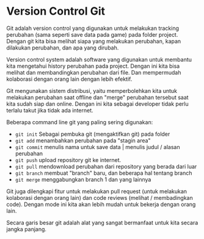 # Version Control Git 

Git adalah version control yang digunakan untuk melakukan tracking perubahan (sama seperti save data pada game) pada folder project. Dengan git kita bisa melihat siapa yang melakukan perubahan, kapan dilakukan perubahan, dan apa yang dirubah. 

Version control system adalah software yang digunakan untuk membantu kita mengetahui history perubahan pada project. Dengan ini kita bisa melihat dan membandingkan perubahan dari file. Dan mempermudah kolaborasi dengan orang lain dengan lebih efektif. 

Git mengunakan sistem distribusi, yaitu memperbolehkan kita untuk melakukan perubahan saat offline dan "merge" perubahan tersebut saat kita sudah siap dan online. Dengan ini kita sebagai developer tidak perlu terlalu takut jika tidak ada internet. 

Beberapa command line git yang paling sering digunakan:

- `git init` Sebagai pembuka git (mengaktifkan git) pada folder 
- `git add` menambahkan perubahan pada "stagin area"
- `git commit` menulis nama untuk save data | menulis judul / alasan perubahan 
- `git push` upload repository git ke internet. 
- `git pull` mendownload perubahan dari repository yang berada dari luar 
- `git branch` membuat "branch" baru, dan beberapa hal tentang branch 
- `git merge` menggabungkan branch 1 dan yang lainnya 

Git juga dilengkapi fitur untuk melakukan pull request (untuk melakukan kolaborasi dengan orang lain) dan code reviews (melihat / membadingkan code). Dengan mode ini kita akan lebih mudah untuk bekerja dengan orang lain.

Secara garis besar git adalah alat yang sangat bermanfaat untuk kita secara jangka panjang. 


<!-- 
Todo list 
- https://www.simplilearn.com/git-rebase-vs-merge-article#:~:text=Git%20merge%20keeps%20the%20commit,more%20organized%2C%20linear%20project%20history.
- Buat satu repository, satu lakukan editing langsung, satunya editing manual
- Manual jangan pull, hinga editing repo selesai 

-->

